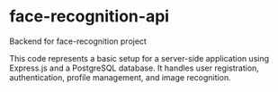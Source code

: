 # face-recognition-api
Backend for face-recognition project

This code represents a basic setup for a server-side application using Express.js and a PostgreSQL database. It handles user registration, authentication, profile management, and image recognition.
